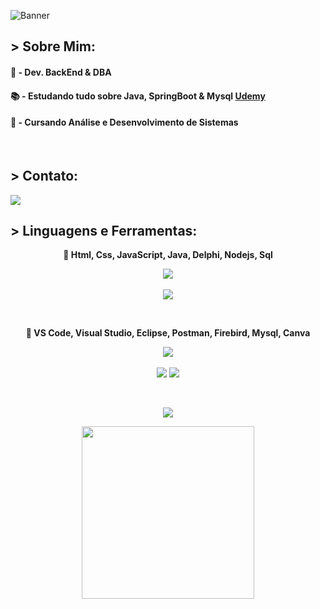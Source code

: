 ![Banner](https://res.cloudinary.com/superfolio/image/upload/v1620689979/68747470733a2f2f692e70696e696d672e636f6d2f6f726967696e616c732f63362f33332f63322f63363333633230656465383266306530636564376435373064626533613166332e676966_yjuh2s.gif)

## > Sobre Mim: 
#### 💾 - Dev. BackEnd & DBA
#### 📚 - Estudando tudo sobre Java, SpringBoot & Mysql <a href="https://www.udemy.com">Udemy</a>
#### 📓 - Cursando Análise e Desenvolvimento de Sistemas
<br>

## > Contato:
<a href="DevSouza014@Gmail.com"><code><img src="https://img.shields.io/badge/Gmail-6D4AFF?style=for-the-badge&logo=Gmail&logoColor=white"></a></code>

## > Linguagens e Ferramentas:
<p aling='center'>

</p>
<p align='center'>
  <strong>📖 Html, Css, JavaScript, Java, Delphi, Nodejs, Sql</strong>
  <br>
  <div align='center'>
    <img src="https://skillicons.dev/icons?i=html,css,js,java,pascal,nodejs,mysql&perline=5"/>
  </div>
  <div align='center'>
    <br>
  <code><img src="https://img.shields.io/badge/delphi-red?style=for-the-badge&logo=delphi&logoColor=white"></code>
  </div>
</p>

<br>

<p align='center'>
  <strong>📖 VS Code, Visual Studio, Eclipse, Postman, Firebird, Mysql, Canva</strong>
  <br>
  <div align='center'>
    <img src="https://skillicons.dev/icons?i=vscode,visualstudio,eclipse,postman,&perline=5"/>
    <br>
    <br>
    <code><img src="https://img.shields.io/badge/Firebird-white?style=for-the-badge&logo=firebird&logoColor=orange"></code>
    <code><img src="https://img.shields.io/badge/Canva-00C4CC?style=for-the-badge&logo=canva&logoColor=white"></code>
  </div>
</p>
<br>
<p align='center'>
  <img src="https://github-readme-stats.vercel.app/api/top-langs/?username=emanoel-dev-js&langs_count=12&layout=compact&theme=algolia&card_width=500&color="white" />
</p>

<!--

## > Estudando:
<p align='center'>
  <code><img src="https://img.shields.io/badge/springboot-3f444f?style=for-the-badge&logo=java&logoColor=blue"></code>
</p>

-->

<p align="center">
  <img width="276" src="https://media.tenor.com/eFWg68USeZgAAAAd/computer-hacker-fallout.gif" />  
</p>

<!--
**emanoel-dev-js/emanoel-dev-js** is a ✨ _special_ ✨ repository because its `README.md` (this file) appears on your GitHub profile.

Here are some ideas to get you started:

- 🔭 I’m currently working on ...
- 🌱 I’m currently learning ...
- 👯 I’m looking to collaborate on ...
- 🤔 I’m looking for help with ...
- 💬 Ask me about ...
- 📫 How to reach me: ...
- 😄 Pronouns: ...
- ⚡ Fun fact: ...
-->
